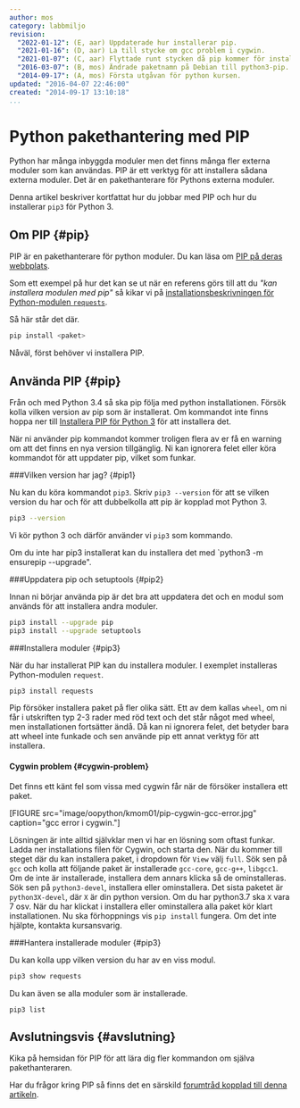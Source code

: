 ```yaml
---
author: mos
category: labbmiljo
revision:
  "2022-01-12": (E, aar) Uppdaterade hur installerar pip.
  "2021-01-16": (D, aar) La till stycke om gcc problem i cygwin.
  "2021-01-07": (C, aar) Flyttade runt stycken då pip kommer för installerat i nyare versioner av python.
  "2016-03-07": (B, mos) Ändrade paketnamn på Debian till python3-pip.
  "2014-09-17": (A, mos) Första utgåvan för python kursen.
updated: "2016-04-07 22:46:00"
created: "2014-09-17 13:10:18"
...
```

Python pakethantering med PIP
==================================

Python har många inbyggda moduler men det finns många fler externa moduler som kan användas. PIP är ett verktyg för att installera sådana externa moduler. Det är en pakethanterare för Pythons externa moduler.

Denna artikel beskriver kortfattat hur du jobbar med PIP och hur du installerar `pip3` för Python 3.

<!--more-->


Om PIP {#pip}
--------------------------------------

PIP är en pakethanterare för python moduler. Du kan läsa om [PIP på deras webbplats](https://pip.pypa.io/en/latest/). 

Som ett exempel på hur det kan se ut när en referens görs till att du *"kan installera modulen med pip"* så kikar vi på [installationsbeskrivningen för Python-modulen `requests`](http://docs.python-requests.org/en/latest/user/install/#install).

Så här står det där.

```bash
pip install <paket>
```

Nåväl, först behöver vi installera PIP.



Använda PIP {#pip}
--------------------------------------

Från och med Python 3.4 så ska pip följa med python installationen. Försök kolla vilken version av pip som är installerat. Om kommandot inte finns hoppa ner till [Installera PIP för Python 3](#installera) för att installera det.

När ni använder pip kommandot kommer troligen flera av er få en warning om att det finns en nya version tillgänglig. Ni kan ignorera felet eller köra kommandot för att uppdater pip, vilket som funkar.



###Vilken version har jag? {#pip1}

Nu kan du köra kommandot `pip3`. Skriv `pip3 --version` för att se vilken version du har och för att dubbelkolla att pip är kopplad mot Python 3.

```bash
pip3 --version
```

Vi kör python 3 och därför använder vi `pip3` som kommando.

Om du inte har pip3 installerat kan du installera det med `python3 -m ensurepip --upgrade".



###Uppdatera pip och setuptools {#pip2}

Innan ni börjar använda pip är det bra att uppdatera det och en modul som används för att installera andra moduler.

```bash
pip3 install --upgrade pip
pip3 install --upgrade setuptools
```



###Installera moduler {#pip3}

När du har installerat PIP kan du installera moduler. I exemplet installeras Python-modulen `request`.

```bash
pip3 install requests
```

Pip försöker installera paket på fler olika sätt. Ett av dem kallas `wheel`, om ni får i utskriften typ 2-3 rader med röd text och det står något med wheel, men installationen fortsätter ändå. Då kan ni ignorera felet, det betyder bara att wheel inte funkade och sen använde pip ett annat verktyg för att installera.



#### Cygwin problem {#cygwin-problem}

Det finns ett känt fel som vissa med cygwin får när de försöker installera ett paket.

[FIGURE src="image/oopython/kmom01/pip-cygwin-gcc-error.jpg" caption="gcc error i cygwin."]

Lösningen är inte alltid självklar men vi har en lösning som oftast funkar. Ladda ner installations filen för Cygwin, och starta den. När du kommer till steget där du kan installera paket, i dropdown för `View` välj `full`. Sök sen på `gcc` och kolla att följande paket är installerade `gcc-core`, `gcc-g++`, `libgcc1`. Om de inte är installerade, installera dem annars klicka så de ominstalleras. Sök sen på `python3-devel`, installera eller ominstallera. Det sista paketet är `python3X-devel`, där `X` är din python version. Om du har python3.7 ska `X` vara 7 osv. När du har klickat i installera eller ominstallera alla paket kör klart installationen. Nu ska förhoppnings vis `pip install` fungera. Om det inte hjälpte, kontakta kursansvarig.




###Hantera installerade moduler {#pip3}

Du kan kolla upp vilken version du har av en viss modul.

```bash
pip3 show requests
```

Du kan även se alla moduler som är installerade.

```
pip3 list
```



Avslutningsvis {#avslutning}
--------------------------------------

Kika på hemsidan för PIP för att lära dig fler kommandon om själva pakethanteraren.

Har du frågor kring PIP så finns det en särskild [forumtråd kopplad till denna artikeln](t/2725).





